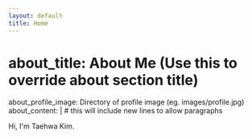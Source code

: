 ```yaml
---
layout: default
title: Home
---
```



# about_title: About Me (Use this to override about section title)
about_profile_image: Directory of profile image (eg. images/profile.jpg)
about_content: | # this will include new lines to allow paragraphs

Hi, I'm Taehwa Kim. 





